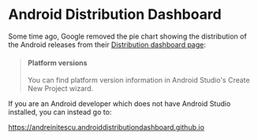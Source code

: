 # Android Distribution Dashboard

Some time ago, Google removed the pie chart showing the distribution of the Android releases from their [Distribution dashboard page](https://developer.android.com/about/dashboards):

> 
> #### <b>Platform versions</b>
> 
> You can find platform version information in Android Studio's Create New Project wizard.


If you are an Android developer which does not have Android Studio installed, you can instead go to:

https://andreinitescu.androiddistributiondashboard.github.io